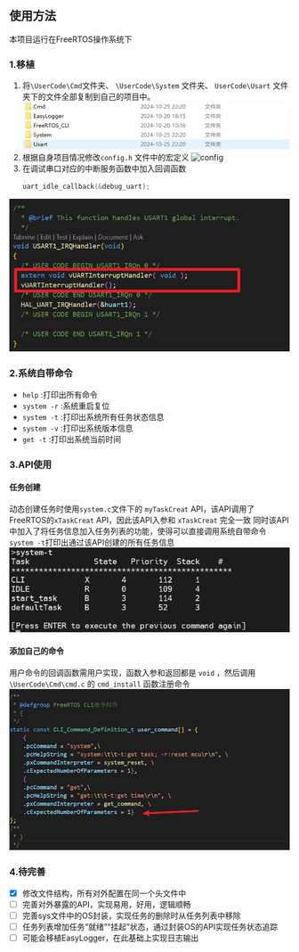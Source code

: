 ## 使用方法
本项目运行在FreeRTOS操作系统下
### 1.移植
1. 将`\UserCode\Cmd`文件夹、 `\UserCode\System` 文件夹、 `UserCode\Usart` 文件夹下的文件全部复制到自己的项目中。
![移植文件](readme/pngs/移植文件.png)
2. 根据自身项目情况修改`config.h` 文件中的宏定义
![config](pngs/config头文件.png)
3. 在调试串口对应的中断服务函数中加入回调函数
   ```c
   uart_idle_callback(&debug_uart);
   ```
![中断](readme/pngs/中断添加.png)
### 2.系统自带命令
- `help` :打印出所有命令
- `system -r` :系统重启复位
- `system -t` :打印出系统所有任务状态信息
- `system -v` :打印出系统版本信息
- `get -t` :打印出系统当前时间
### 3.API使用
#### 任务创建 
动态创建任务时使用`system.c`文件下的 `myTaskCreat` API，该API调用了FreeRTOS的`xTaskCreat` API，因此该API入参和 `xTaskCreat` 完全一致
同时该API中加入了将任务信息加入任务列表的功能，使得可以直接调用系统自带命令`system -t`打印出通过该API创建的所有任务信息
![system -t](readme/pngs/system-t.png)
#### 添加自己的命令
用户命令的回调函数需用户实现，函数入参和返回都是 `void` ，然后调用 `\UserCode\Cmd\cmd.c` 的 `cmd_install` 函数注册命令
![命令注册](readme/pngs/命令注册.png)

### 4.待完善

- [x] 修改文件结构，所有对外配置在同一个头文件中
- [ ] 完善对外暴露的API，实现易用，好用，逻辑顺畅
- [ ] 完善sys文件中的OS封装，实现任务的删除时从任务列表中移除
- [ ] 任务列表增加任务“就绪”“挂起”状态，通过封装OS的API实现任务状态追踪
- [ ] 可能会移植EasyLogger，在此基础上实现日志输出